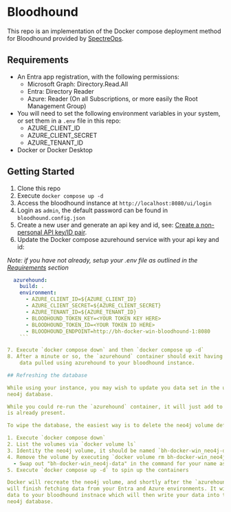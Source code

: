 # Bloodhound

This repo is an implementation of the Docker compose deployment method
for Bloodhound provided by [SpectreOps](https://bloodhound.specterops.io/get-started/quickstart/community-edition-quickstart).

## Requirements

- An Entra app registration, with the following permissions:
  - Microsoft Graph: Directory.Read.All
  - Entra: Directory Reader
  - Azure: Reader (On all Subscriptions, or more easily the Root Management Group)
- You will need to set the following environment variables in your system,
    or set them in a `.env` file in this repo:
  - AZURE_CLIENT_ID
  - AZURE_CLIENT_SECRET
  - AZURE_TENANT_ID
- Docker or Docker Desktop

## Getting Started

1. Clone this repo
2. Execute `docker compose up -d`
3. Access the bloodhound instance at `http://localhost:8080/ui/login`
4. Login as `admin`, the default password can be found in `bloodhound.config.json`
5. Create a new user and generate an api key and id, see:
    [Create a non-personal API key/ID pair](https://bloodhound.specterops.io/integrations/bloodhound-api/working-with-api#create-a-non-personal-api-key%2Fid-pair).
6. Update the Docker compose azurehound service with your api key and id:

_Note: if you have not already, setup your .env file
    as outlined in the [Requirements](#requirements) section_

```yml
  azurehound:
    build: .
    environment:
      - AZURE_CLIENT_ID=${AZURE_CLIENT_ID}
      - AZURE_CLIENT_SECRET=${AZURE_CLIENT_SECRET}
      - AZURE_TENANT_ID=${AZURE_TENANT_ID}
      - BLOODHOUND_TOKEN_KEY=<YOUR TOKEN KEY HERE>
      - BLOODHOUND_TOKEN_ID=<YOUR TOKEN ID HERE>
      - BLOODHOUND_ENDPOINT=http://bh-docker-win-bloodhound-1:8080
    ```

7. Execute `docker compose down` and then `docker compose up -d`
8. After a minute or so, the `azurehound` container should exit having uploaded
    data pulled using azurehound to your bloodhound instance.

## Refreshing the database

While using your instance, you may wish to update you data set in the uderlying
neo4j database.

While you could re-run the `azurehound` container, it will just add to data that
is already present.

To wipe the database, the easiest way is to delete the neo4j volume defined by docker.

1. Execute `docker compose down`
2. List the volumes via `docker volume ls`
3. Identity the neo4j volume, it should be named `bh-docker-win_neo4j-data`
4. Remove the volume by executing `docker volume rm bh-docker-win_neo4j-data`
  - Swap out "bh-docker-win_neo4j-data" in the command for your name as needed
5. Execute `docker compose up -d` to spin up the containers

Docker will recreate the neo4j volume, and shortly after the `azurehound` container
will finish fetching data from your Entra and Azure environments. It will post the
data to your bloodhound instnace which will then write your data into the fresh
neo4j database.
